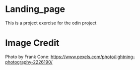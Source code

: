 # Landing_page

This is a project exercise for the odin project

# Image Credit

Photo by Frank Cone: https://www.pexels.com/photo/lightning-photography-2226190/
